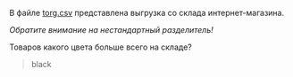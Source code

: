 В файле [torg.csv](https://stepik.org/media/attachments/lesson/345422/torg.csv) представлена выгрузка со склада интернет-магазина.

_Обратите внимание на нестандартный разделитель!_

Товаров какого цвета больше всего на складе?

> black
